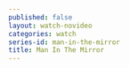 ```yaml
---
published: false
layout: watch-novideo
categories: watch
series-id: man-in-the-mirror
title: Man In The Mirror
---
```

